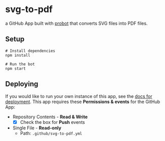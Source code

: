 # svg-to-pdf

a GitHub App built with [probot](https://github.com/probot/probot) that
converts SVG files into PDF files.

## Setup

```
# Install dependencies
npm install

# Run the bot
npm start
```

## Deploying

If you would like to run your own instance of this app, see the [docs for deployment](https://probot.github.io/docs/deployment/). This app requires
these **Permissions & events** for the GitHub App:

- Repository Contents - **Read & Write**
  - [x] Check the box for **Push** events
- Single File - **Read-only**
  - Path: `.github/svg-to-pdf.yml`
